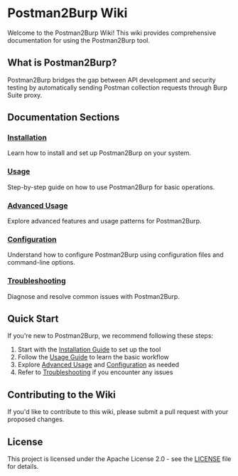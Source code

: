 # Postman2Burp Wiki

Welcome to the Postman2Burp Wiki! This wiki provides comprehensive documentation for using the Postman2Burp tool.

## What is Postman2Burp?

Postman2Burp bridges the gap between API development and security testing by automatically sending Postman collection requests through Burp Suite proxy.

## Documentation Sections

### [Installation](Installation/README.md)
Learn how to install and set up Postman2Burp on your system.

### [Usage](Usage/README.md)
Step-by-step guide on how to use Postman2Burp for basic operations.

### [Advanced Usage](Advanced/README.md)
Explore advanced features and usage patterns for Postman2Burp.

### [Configuration](Configuration/README.md)
Understand how to configure Postman2Burp using configuration files and command-line options.

### [Troubleshooting](Troubleshooting/README.md)
Diagnose and resolve common issues with Postman2Burp.

## Quick Start

If you're new to Postman2Burp, we recommend following these steps:

1. Start with the [Installation Guide](Installation/README.md) to set up the tool
2. Follow the [Usage Guide](Usage/README.md) to learn the basic workflow
3. Explore [Advanced Usage](Advanced/README.md) and [Configuration](Configuration/README.md) as needed
4. Refer to [Troubleshooting](Troubleshooting/README.md) if you encounter any issues

## Contributing to the Wiki

If you'd like to contribute to this wiki, please submit a pull request with your proposed changes.

## License

This project is licensed under the Apache License 2.0 - see the [LICENSE](../LICENSE) file for details. 